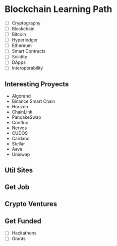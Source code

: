 # Blockchain Learning Path

- [ ] Cryptography
- [ ] Blockchain
- [ ] Bitcoin
- [ ] Hyperledger
- [ ] Ethereum
- [ ] Smart Contracts
- [ ] Solidity
- [ ] DApps
- [ ] Interoperability

## Interesting Proyects

- Algorand
- Binance Smart Chain
- Horizen
- ChainLink
- PancakeSwap
- Conflux
- Nervos
- CUDOS 
- Cardano
- Stellar
- Aave
- Uniswap

## Util Sites

## Get Job

## Crypto Ventures

## Get Funded
- [ ] Hackathons
- [ ] Grants
